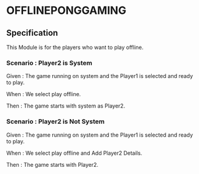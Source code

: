 # OFFLINEPONGGAMING

## Specification

This Module is for the players who want to play offline.

### Scenario : Player2 is System

Given : The game running on system and the Player1 is selected and ready to play.

When : We select play offline.

Then : The game starts with system as Player2.

### Scenario : Player2 is Not System

Given : The game running on system and the Player1 is selected and ready to play.

When : We select play offline and Add Player2 Details.

Then : The game starts with Player2.
